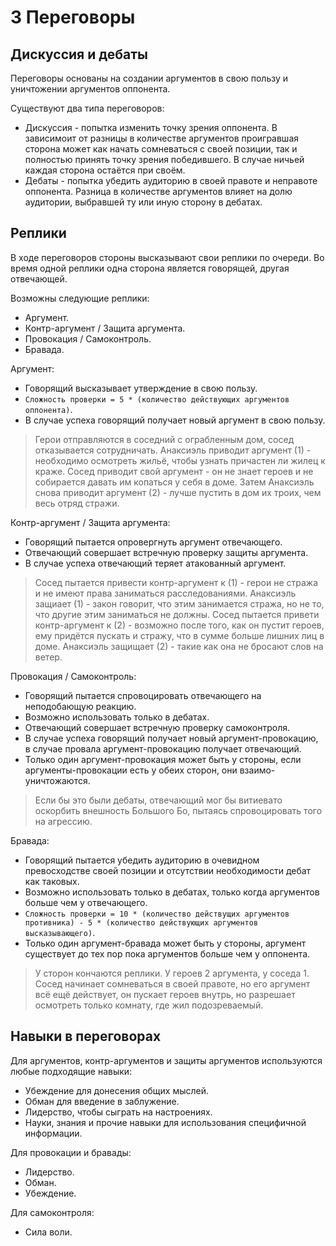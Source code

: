# 3 Переговоры

## Дискуссия и дебаты

Переговоры основаны на создании аргументов в свою пользу и уничтожении аргументов оппонента.

Существуют два типа переговоров:
- Дискуссия - попытка изменить точку зрения оппонента.
  В зависимоит от разницы в количестве аргументов проигравшая сторона может как начать сомневаться с своей позиции,
  так и полностью принять точку зрения победившего.
  В случае ничьей каждая сторона остаётся при своём.
- Дебаты - попытка убедить аудиторию в своей правоте и неправоте оппонента.
  Разница в количестве аргументов влияет на долю аудитории, выбравшей ту или иную сторону в дебатах.

## Реплики

В ходе переговоров стороны высказывают свои реплики по очереди.
Во время одной реплики одна сторона является говорящей, другая отвечающей.

Возможны следующие реплики:
- Аргумент.
- Контр-аргумент / Защита аргумента.
- Провокация / Самоконтроль.
- Бравада.

Аргумент:
- Говорящий высказывает утверждение в свою пользу.
- `Сложность проверки = 5 * (количество действующих аргументов оппонента)`.
- В случае успеха говорящий получает новый аргумент в свою пользу.

>Герои отправляются в соседний с ограбленным дом, сосед отказывается сотрудничать.
>Анаксиэль приводит аргумент (1) - необходимо осмотреть жильё, чтобы узнать причастен ли жилец к краже.
>Сосед приводит свой аргумент - он не знает героев и не собирается давать им копаться у себя в доме.
>Затем Анаксиэль снова приводит аргумент (2) - лучше пустить в дом их троих, чем весь отряд стражи.

Контр-аргумент / Защита аргумента:
- Говорящий пытается опровергнуть аргумент отвечающего.
- Отвечающий совершает встречную проверку защиты аргумента.
- В случае успеха отвечающий теряет атакованный аргумент.

>Сосед пытается привести контр-аргумент к (1) - герои не стража и не имеют права заниматься расследованиями.
>Анаксиэль защиает (1) - закон говорит, что этим занимается стража, но не то, что другие этим заниматься не должны.
>Сосед пытается привети контр-аргумент к (2) - возможно после того, как он пустит героев, ему придётся пускать и стражу,
>что в сумме больше лишних лиц в доме.
>Анаксиэль защищает (2) - такие как она не бросают слов на ветер.

Провокация / Самоконтроль:
- Говорящий пытается спровоцировать отвечающего на неподобающую реакцию.
- Возможно использовать только в дебатах.
- Отвечающий совершает встречную проверку самоконтроля.
- В случае успеха говорящий получает новый аргумент-провокацию, в случае провала аргумент-провокацию получает отвечающий.
- Только один аргумент-провокация может быть у стороны, если аргументы-провокации есть у обеих сторон, они взаимо-уничтожаются.

>Если бы это были дебаты, отвечающий мог бы витиевато оскорбить внешность Большого Бо,
>пытаясь спровоцировать того на агрессию.

Бравада:
- Говорящий пытается убедить аудиторию в очевидном превосходстве своей позиции и отсутствии необходимости дебат как таковых.
- Возможно использовать только в дебатах, только когда аргументов больше чем у отвечающего.
- `Сложность проверки = 10 * (количество действущих аргументов противника) - 5 * (количество действующих аргументов высказывающего)`.
- Только один аргумент-бравада может быть у стороны, аргумент существует до тех пор пока аргументов больше чем у оппонента.

>У сторон кончаются реплики. У героев 2 аргумента, у соседа 1.
>Сосед начинает сомневаться в своей правоте, но его аргумент всё ещё действует,
>он пускает героев внутрь, но разрешает осмотреть только комнату, где жил подозреваемый.

## Навыки в переговорах

Для аргументов, контр-аргументов и защиты аргументов используются любые подходящие навыки:
- Убеждение для донесения общих мыслей.
- Обман для введение в заблужение.
- Лидерство, чтобы сыграть на настроениях.
- Науки, знания и прочие навыки для использования специфичной информации.

Для провокации и бравады:
- Лидерство.
- Обман.
- Убеждение.

Для самоконтроля:
- Сила воли.